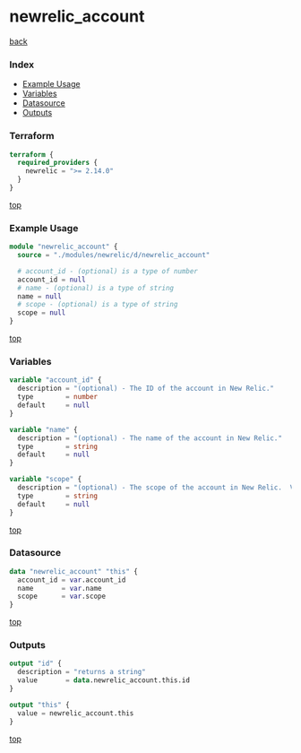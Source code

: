 # newrelic_account

[back](../newrelic.md)

### Index

- [Example Usage](#example-usage)
- [Variables](#variables)
- [Datasource](#datasource)
- [Outputs](#outputs)

### Terraform

```terraform
terraform {
  required_providers {
    newrelic = ">= 2.14.0"
  }
}
```

[top](#index)

### Example Usage

```terraform
module "newrelic_account" {
  source = "./modules/newrelic/d/newrelic_account"

  # account_id - (optional) is a type of number
  account_id = null
  # name - (optional) is a type of string
  name = null
  # scope - (optional) is a type of string
  scope = null
}
```

[top](#index)

### Variables

```terraform
variable "account_id" {
  description = "(optional) - The ID of the account in New Relic."
  type        = number
  default     = null
}

variable "name" {
  description = "(optional) - The name of the account in New Relic."
  type        = string
  default     = null
}

variable "scope" {
  description = "(optional) - The scope of the account in New Relic.  Valid values are \"global\" and \"in_region\".  Defaults to \"in_region\"."
  type        = string
  default     = null
}
```

[top](#index)

### Datasource

```terraform
data "newrelic_account" "this" {
  account_id = var.account_id
  name       = var.name
  scope      = var.scope
}
```

[top](#index)

### Outputs

```terraform
output "id" {
  description = "returns a string"
  value       = data.newrelic_account.this.id
}

output "this" {
  value = newrelic_account.this
}
```

[top](#index)